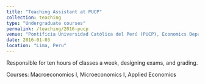 ```yaml
---
title: "Teaching Assistant at PUCP"
collection: teaching
type: "Undergraduate courses"
permalink: /teaching/2016-pucp
venue: "Pontificia Universidad Católica del Perú (PUCP), Economics Department"
date: 2016-01-03
location: "Lima, Peru"
---
```


Responsible for ten hours of classes a week, designing exams, and grading. 

Courses: Macroeconomics I, Microeconomics I, Applied Economics
